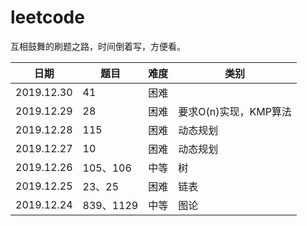 # leetcode
互相鼓舞的刷题之路，时间倒着写，方便看。

| 日期| 题目|难度|类别|
|--|--|--|--|
|2019.12.30|41|困难||
|2019.12.29|28| 困难| 要求O(n)实现，KMP算法|
|2019.12.28|115| 困难| 动态规划|
|2019.12.27|10| 困难| 动态规划|
|2019.12.26| 105、106| 中等| 树|
|2019.12.25| 23、25| 困难| 链表|
|2019.12.24| 839、1129| 中等| 图论|